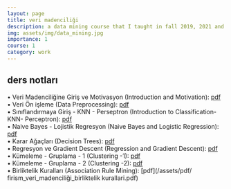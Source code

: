 ```yaml
---
layout: page
title: veri madenciliği
description: a data mining course that I taught in fall 2019, 2021 and 2022
img: assets/img/data_mining.jpg
importance: 1
course: 1 
category: work
---
```


<h2>ders notları</h2>

  &#8226; Veri Madenciliğine Giriş ve Motivasyon (Introduction and Motivation): [pdf](/assets/pdf/firism_veri_madenciliği_giris_motivasyon.pdf) <br />
 &#8226; Veri Ön işleme (Data Preprocessing):  [pdf](/assets/pdf/firism_veri_madenciliği_veri_önişleme.pdf) <br />
   &#8226; Sınıflandırmaya Giriş - KNN - Perseptron (Introduction to Classification- KNN- Perceptron): [pdf](/assets/pdf/firism_veri_madenciliği_siniflandirmaya_giris_knn_perseptron.pdf)<br />
 &#8226; Naive Bayes - Lojistik Regresyon (Naive Bayes and Logistic Regression): [pdf](/assets/pdf/firism_veri_madenciliği_naive_bayes_lojistik_regresyon.pdf)<br /> 
  &#8226;  Karar Ağaçları (Decision Trees): [pdf](/assets/pdf/firism_veri_madenciliği_karar_agaclari.pdf)<br /> 
 &#8226; Regresyon ve Gradient Descent (Regression and Gradient Descent): [pdf](/assets/pdf/firism_veri_madenciliği_regresyon_gradient_descent.pdf)<br />
  &#8226; Kümeleme - Gruplama - 1 (Clustering -1): [pdf](/assets/pdf/firism_veri_madenciliği_kümeleme_gruplama.pdf)<br />
   &#8226; Kümeleme - Gruplama - 2 (Clustering -2): [pdf](/assets/pdf/firism_veri_madenciliği_kümeleme_gruplama_2.pdf)<br />
  &#8226; Birliktelik Kuralları (Association Rule Mining): [pdf](/assets/pdf/ firism_veri_madenciliği_birliktelik kurallari.pdf)<br />

  



